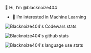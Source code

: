 👋 Hi, I’m @blacknoize404
- 👀 I’m interested in Machine Learning
  
![Blacknoize404's Codewars stats](https://www.codewars.com/users/blacknoize404/badges/large)

![Blacknoize404's github stats](https://github-readme-stats.vercel.app/api?username=blacknoize404&theme=gruvbox&show_icons=true)

![Blacknoize404's language use stats](https://github-readme-stats.vercel.app/api/top-langs/?username=blacknoize404&layout=compact)


<!---
blacknoize404/blacknoize404 is a ✨ special ✨ repository because its `README.md` (this file) appears on your GitHub profile.
You can click the Preview link to take a look at your changes.
--->
